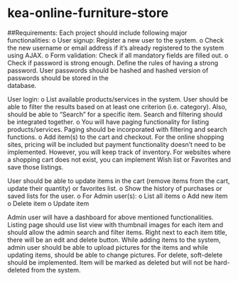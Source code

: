 # kea-online-furniture-store
##Requirements:
Each project should include following major functionalities:
  o User signup: Register a new user to the system. o Check the new username or email address if it’s already registered to the system using AJAX. 
  o Form validation: Check if all mandatory fields are filled out. 
  o Check if password is strong enough. Define the rules of having a strong password. User passwords should be hashed and hashed version of passwords should be stored in the   
    database.

User login:
o List available products/services in the system. User should be able to filter the results based on at least one criterion (i.e. category). Also, should be able to “Search” for a specific item. Search and filtering should be integrated together.
o You will have paging functionality for listing products/services. Paging should be incorporated with filtering and search functions. 
o Add item(s) to the cart and checkout. For the online shopping sites, pricing will be included but payment functionality doesn’t need to be implemented. However, you will keep track of inventory. For websites where a shopping cart does not exist, you can implement Wish list or Favorites and save those listings.

User should be able to update items in the cart (remove items from the cart, update their quantity) or favorites list. o Show the history of purchases or saved lists for the user. o For Admin user(s): o List all items o Add new item o Delete item o Update item

Admin user will have a dashboard for above mentioned functionalities. Listing page should use list view with thumbnail images for each item and should allow the admin search and filter items. Right next to each item title, there will be an edit and delete button. While adding items to the system, admin user should be able to upload pictures for the items and while updating items, should be able to change pictures. For delete, soft-delete should be implemented. Item will be marked as deleted but will not be hard-deleted from the system.
